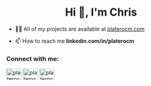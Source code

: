 <h1 align="center">Hi 👋, I'm Chris</h1>

- 👨‍💻 All of my projects are available at [platerocm.com](https://platerocm.com)

- 📫 How to reach me **linkedin.com/in/platerocm**

<h3 align="left">Connect with me:</h3>
<p align="left">
<a href="https://dev.to/platerocm" target="blank"><img align="center" src="https://cdn.jsdelivr.net/npm/simple-icons@3.0.1/icons/dev-dot-to.svg" alt="platerocm" height="30" width="40" /></a>
<a href="https://twitter.com/platerocm" target="blank"><img align="center" src="https://cdn.jsdelivr.net/npm/simple-icons@3.0.1/icons/twitter.svg" alt="platerocm" height="30" width="40" /></a>
<a href="https://linkedin.com/in/platerocm" target="blank"><img align="center" src="https://cdn.jsdelivr.net/npm/simple-icons@3.0.1/icons/linkedin.svg" alt="platerocm" height="30" width="40" /></a>
</p>
